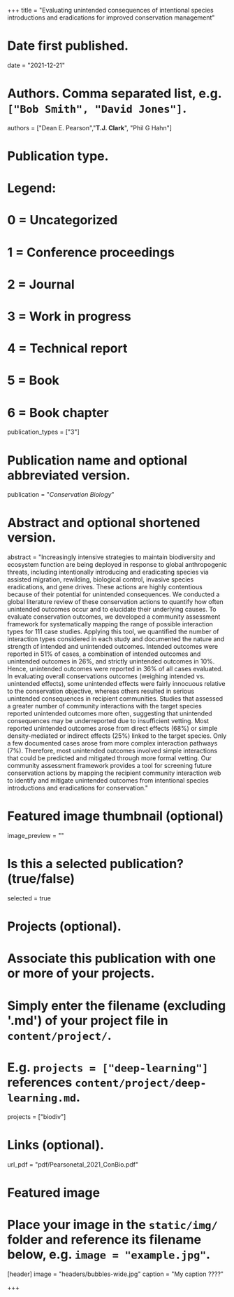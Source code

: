 +++
title = "Evaluating unintended consequences of intentional species introductions and eradications for improved conservation management"

# Date first published.
date = "2021-12-21"

# Authors. Comma separated list, e.g. `["Bob Smith", "David Jones"]`.
authors = ["Dean E. Pearson","**T.J. Clark**", "Phil G Hahn"]

# Publication type.
# Legend:
# 0 = Uncategorized
# 1 = Conference proceedings
# 2 = Journal
# 3 = Work in progress
# 4 = Technical report
# 5 = Book
# 6 = Book chapter
publication_types = ["3"]

# Publication name and optional abbreviated version.
publication = "*Conservation Biology*"

# Abstract and optional shortened version.
abstract = "Increasingly intensive strategies to maintain biodiversity and ecosystem function are being deployed in response to global anthropogenic threats, including intentionally introducing and eradicating species via assisted migration, rewilding, biological control, invasive species eradications, and gene drives. These actions are highly contentious because of their potential for unintended consequences. We conducted a global literature review of these conservation actions to quantify how often unintended outcomes occur and to elucidate their underlying causes. To evaluate conservation outcomes, we developed a community assessment framework for systematically mapping the range of possible interaction types for 111 case studies. Applying this tool, we quantified the number of interaction types considered in each study and documented the nature and strength of intended and unintended outcomes. Intended outcomes were reported in 51% of cases, a combination of intended outcomes and unintended outcomes in 26%, and strictly unintended outcomes in 10%. Hence, unintended outcomes were reported in 36% of all cases evaluated. In evaluating overall conservations outcomes (weighing intended vs. unintended effects), some unintended effects were fairly innocuous relative to the conservation objective, whereas others resulted in serious unintended consequences in recipient communities. Studies that assessed a greater number of community interactions with the target species reported unintended outcomes more often, suggesting that unintended consequences may be underreported due to insufficient vetting. Most reported unintended outcomes arose from direct effects (68%) or simple density-mediated or indirect effects (25%) linked to the target species. Only a few documented cases arose from more complex interaction pathways (7%). Therefore, most unintended outcomes involved simple interactions that could be predicted and mitigated through more formal vetting. Our community assessment framework provides a tool for screening future conservation actions by mapping the recipient community interaction web to identify and mitigate unintended outcomes from intentional species introductions and eradications for conservation."

# Featured image thumbnail (optional)
image_preview = ""

# Is this a selected publication? (true/false)
selected = true

# Projects (optional).
#   Associate this publication with one or more of your projects.
#   Simply enter the filename (excluding '.md') of your project file in `content/project/`.
#   E.g. `projects = ["deep-learning"]` references `content/project/deep-learning.md`.
projects = ["biodiv"]

# Links (optional).
url_pdf = "pdf/Pearsonetal_2021_ConBio.pdf"



# Featured image
# Place your image in the `static/img/` folder and reference its filename below, e.g. `image = "example.jpg"`.
[header]
image = "headers/bubbles-wide.jpg"
caption = "My caption ????"

+++
